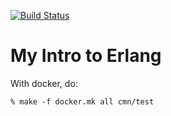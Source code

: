 [![Build Status](https://travis-ci.org/yowcow/erlang-intro.svg?branch=master)](https://travis-ci.org/yowcow/erlang-intro)

My Intro to Erlang
==================

With docker, do:

    % make -f docker.mk all cmn/test
